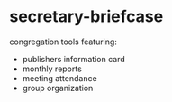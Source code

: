 secretary-briefcase
===================

congregation tools featuring:
- publishers information card
- monthly reports
- meeting attendance
- group organization